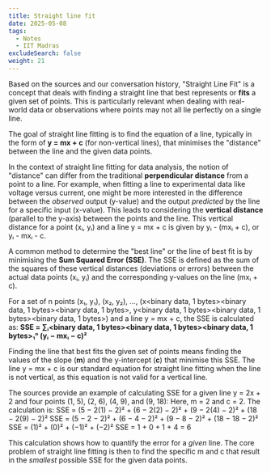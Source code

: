 ```yaml
---
title: Straight line fit
date: 2025-05-08
tags:
  - Notes 
  - IIT Madras
excludeSearch: false
weight: 21
---
```


Based on the sources and our conversation history, "Straight Line Fit" is a concept that deals with finding a straight line that best represents or **fits** a given set of points. This is particularly relevant when dealing with real-world data or observations where points may not all lie perfectly on a single line.

The goal of straight line fitting is to find the equation of a line, typically in the form of **y = mx + c** (for non-vertical lines), that minimises the "distance" between the line and the given data points.

In the context of straight line fitting for data analysis, the notion of "distance" can differ from the traditional **perpendicular distance** from a point to a line. For example, when fitting a line to experimental data like voltage versus current, one might be more interested in the difference between the *observed* output (y-value) and the output *predicted* by the line for a specific input (x-value). This leads to considering the **vertical distance** (parallel to the y-axis) between the points and the line. This vertical distance for a point (xᵢ, yᵢ) and a line y = mx + c is given by yᵢ - (mxᵢ + c), or yᵢ - mxᵢ - c.

A common method to determine the "best line" or the line of best fit is by minimising the **Sum Squared Error (SSE)**. The SSE is defined as the sum of the squares of these vertical distances (deviations or errors) between the actual data points (xᵢ, yᵢ) and the corresponding y-values on the line (mxᵢ + c).

For a set of n points (x₁, y₁), (x₂, y₂), ..., (x<binary data, 1 bytes><binary data, 1 bytes><binary data, 1 bytes>, y<binary data, 1 bytes><binary data, 1 bytes><binary data, 1 bytes>) and a line y = mx + c, the SSE is calculated as:
**SSE = ∑ᵢ<binary data, 1 bytes><binary data, 1 bytes><binary data, 1 bytes>₁ⁿ (yᵢ − mxᵢ − c)²**

Finding the line that best fits the given set of points means finding the values of the slope (**m**) and the y-intercept (**c**) that minimise this SSE. The line y = mx + c is our standard equation for straight line fitting when the line is not vertical, as this equation is not valid for a vertical line.

The sources provide an example of calculating SSE for a given line y = 2x + 2 and four points (1, 5), (2, 6), (4, 9), and (9, 18):
Here, m = 2 and c = 2. The calculation is:
SSE = (5 − 2(1) − 2)² + (6 − 2(2) − 2)² + (9 − 2(4) − 2)² + (18 − 2(9) − 2)²
SSE = (5 − 2 − 2)² + (6 − 4 − 2)² + (9 − 8 − 2)² + (18 − 18 − 2)²
SSE = (1)² + (0)² + (−1)² + (−2)²
SSE = 1 + 0 + 1 + 4 = 6

This calculation shows how to quantify the error for a *given* line. The core problem of straight line fitting is then to find the specific m and c that result in the *smallest* possible SSE for the given data points.